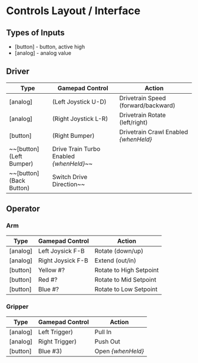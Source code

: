 # Controls Layout / Interface

## Types of Inputs
- [button] - button, active high
- [analog] - analog value

## Driver
| Type     | Gamepad Control   | Action                  |
| -------- | ----------------- | ----------------------- |
| [analog] | (Left Joystick U-D) | Drivetrain Speed (forward/backward) |
| [analog] | (Right Joystick L-R) | Drivetrain Rotate (left/right) |
| [button] | (Right Bumper) | Drivetrain Crawl Enabled *{whenHeld}* |
|  ~~[button] (Left Bumper) | Drive Train Turbo Enabled *{whenHeld}*~~ |
|  ~~[button] (Back Button) | Switch Drive Direction~~ |

## Operator
### Arm
| Type     | Gamepad Control   | Action                  |
| -------- | ----------------- | ----------------------- |
| [analog] | Left Joysick F-B  | Rotate (down/up) |
| [analog] | Right Joysick F-B | Extend (out/in) |
| [button] | Yellow #? | Rotate to High Setpoint |
| [button] | Red #? | Rotate to Mid Setpoint |
| [button] | Blue #? | Rotate to Low Setpoint |
### Gripper
| Type     | Gamepad Control   | Action                  |
| -------- | ----------------- | ----------------------- |
| [analog] | Left Trigger) | Pull In |
| [analog] | Right Trigger) | Push Out |
| [button] | Blue #3) | Open  *{whenHeld}* |
